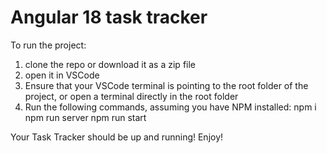 # Angular 18 task tracker

To run the project:

1. clone the repo or download it as a zip file
2. open it in VSCode
3. Ensure that your VSCode terminal is pointing to the root folder of the project, or open a terminal directly in the root folder
4. Run the following commands, assuming you have NPM installed:
  npm i
  npm run server
  npm run start

Your Task Tracker should be up and running! Enjoy!

